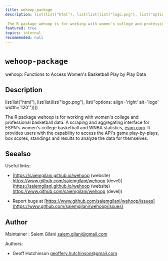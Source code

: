```yaml
---
title: wehoop-package
description: list(list("html"), list(list(list("logo.png"), list("options: align='right' alt='logo' width='120'")))) 
 
 The R package wehoop is for working with women's college and professional basketball data. A scraping and aggregating interface for ESPN's women's college basketball and WNBA statistics, [espn.com](https://espn.com). It provides users with the capability to access the API's game play-by-plays, box scores, standings and results to analyze the data for themselves.
featured: true
topics: internal
recommended: null
---
```

# `wehoop-package`

wehoop: Functions to Access Women's Basketball Play by Play Data


## Description

list(list("html"), list(list(list("logo.png"), list("options: align='right' alt='logo' width='120'")))) 
 
 The R package wehoop is for working with women's college and professional basketball data. A scraping and aggregating interface for ESPN's women's college basketball and WNBA statistics, [espn.com](https://espn.com). It provides users with the capability to access the API's game play-by-plays, box scores, standings and results to analyze the data for themselves.


## Seealso

Useful links:
   

*   [https://saiemgilani.github.io/wehoop (website) https://www.github.com/saiemgilani/wehoop (devel)](https://saiemgilani.github.io/wehoop (website) https://www.github.com/saiemgilani/wehoop (devel))   

*  Report bugs at [https://www.github.com/saiemgilani/wehoop/issues](https://www.github.com/saiemgilani/wehoop/issues)


## Author

Maintainer : Saiem Gilani saiem.gilani@gmail.com 
 
 Authors:
   

*  Geoff Hutchinson geoffery.hutchinson@gmail.com


